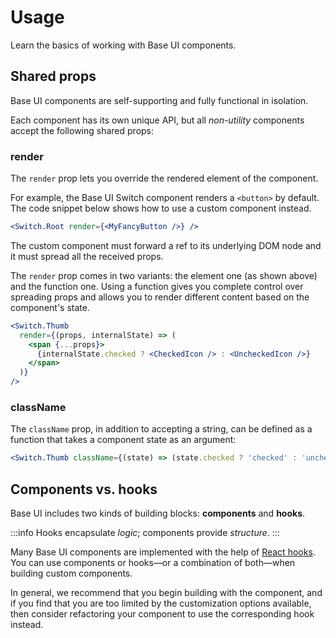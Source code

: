 # Usage

<p class="description">Learn the basics of working with Base UI components.</p>

## Shared props

Base UI components are self-supporting and fully functional in isolation.

Each component has its own unique API, but all _non-utility_ components accept the following shared props:

### render

The `render` prop lets you override the rendered element of the component.

For example, the Base UI Switch component renders a `<button>` by default.
The code snippet below shows how to use a custom component instead.

```jsx
<Switch.Root render={<MyFancyButton />} />
```

The custom component must forward a ref to its underlying DOM node and it must spread all the received props.

The `render` prop comes in two variants: the element one (as shown above) and the function one.
Using a function gives you complete control over spreading props and allows you to render different content based on the component's state.

```jsx
<Switch.Thumb
  render={(props, internalState) => (
    <span {...props}>
      {internalState.checked ? <CheckedIcon /> : <UncheckedIcon />}
    </span>
  )}
/>
```

### className

The `className` prop, in addition to accepting a string, can be defined as a function that takes a component state as an argument:

```jsx
<Switch.Thumb className={(state) => (state.checked ? 'checked' : 'unchecked')} />
```

## Components vs. hooks

Base UI includes two kinds of building blocks: **components** and **hooks**.

:::info
Hooks encapsulate _logic_; components provide _structure_.
:::

Many Base UI components are implemented with the help of [React hooks](https://react.dev/reference/react/hooks).
You can use components or hooks—or a combination of both—when building custom components.

In general, we recommend that you begin building with the component, and if you find that you are too limited by the customization options available, then consider refactoring your component to use the corresponding hook instead.
